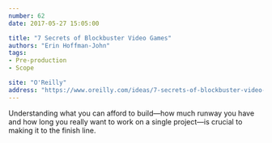 ```yaml
---
number: 62
date: 2017-05-27 15:05:00

title: "7 Secrets of Blockbuster Video Games"
authors: "Erin Hoffman-John"
tags:
- Pre-production
- Scope

site: "O'Reilly"
address: "https://www.oreilly.com/ideas/7-secrets-of-blockbuster-video-games"
---
```


Understanding what you can afford to build—how much runway you have and how long you really want to work on a single project—is crucial to making it to the finish line.
